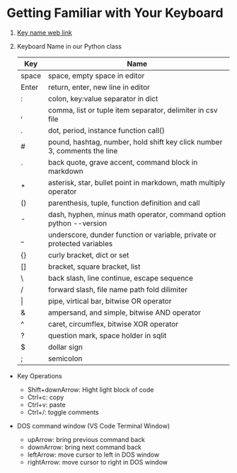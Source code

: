 # Getting Familiar with Your Keyboard

1. [Key name web link](https://www.computerhope.com/keys.htm)

1. Keyboard Name in our Python class

    Key | Name
    |---|---|
    space | space, empty space in editor
    Enter | return, enter, new line in editor
    :  | colon, key:value separator in dict
    ,  | comma, list or tuple item separator, delimiter in csv file
    .  | dot, period, instance function call()
    \# | pound, hashtag, number, hold shift key click number 3, comments the line
    `  | back quote, grave accent, command block in markdown
    \* | asterisk, star, bullet point in markdown, math multiply operator
    () | parenthesis, tuple, function definition and call
    \- | dash, hyphen, minus math operator, command option python --version
    _  | underscore, dunder function or variable, private or protected variables
    {} | curly bracket, dict or set
    [] | bracket, square bracket, list
    \  | back slash, line continue, escape sequence
    /  | forward slash, file name path fold dilimiter
    \| | pipe, virtical bar, bitwise OR operator
    &  | ampersand, and simple, bitwise AND operator
    ^  | caret, circumflex, bitwise XOR operator
    ?  | question mark, space holder in sqlit
    $  | dollar sign
    ;  | semicolon

* Key Operations
    - Shift+downArrow: Hight light block of code
    - Ctrl+c: copy
    - Ctrl+v: paste
    - Ctrl+/: toggle comments

* DOS command window (VS Code Terminal Window)
    - upArrow: bring previous command back
    - downArrow: bring next command back
    - leftArrow: move cursor to left in DOS window
    - rightArrow: move cursor to right in DOS window
